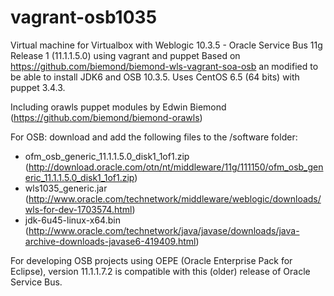 vagrant-osb1035
===============

Virtual machine for Virtualbox with Weblogic 10.3.5 - Oracle Service Bus 11g Release 1 (11.1.1.5.0) using vagrant and puppet
Based on https://github.com/biemond/biemond-wls-vagrant-soa-osb an modified to be able to install JDK6 and OSB 10.3.5.
Uses CentOS 6.5 (64 bits) with puppet 3.4.3.

Including orawls puppet modules by Edwin Biemond (https://github.com/biemond/biemond-orawls)

For OSB: download and add the following files to the /software folder:

* ofm_osb_generic_11.1.1.5.0_disk1_1of1.zip (http://download.oracle.com/otn/nt/middleware/11g/111150/ofm_osb_generic_11.1.1.5.0_disk1_1of1.zip)
* wls1035_generic.jar (http://www.oracle.com/technetwork/middleware/weblogic/downloads/wls-for-dev-1703574.html)
* jdk-6u45-linux-x64.bin (http://www.oracle.com/technetwork/java/javase/downloads/java-archive-downloads-javase6-419409.html)

For developing OSB projects using OEPE (Oracle Enterprise Pack for Eclipse), version 11.1.1.7.2 is compatible with this (older) release of Oracle Service Bus.
